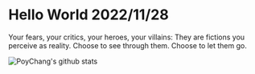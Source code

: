 # Hello World 2022/11/28

Your fears, your critics, your heroes, your villains: They are fictions you perceive as reality. Choose to see through them. Choose to let them go.

![PoyChang's github stats](https://github-readme-stats.vercel.app/api?username=poychang&show_icons=true&theme=dracula)
